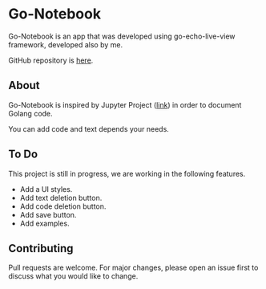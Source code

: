 
# Go-Notebook

Go-Notebook is an app that was developed using go-echo-live-view framework, developed also by me. 

GitHub repository is [here](https://github.com/arturoeanton/go-echo-live-view).

## About

Go-Notebook is inspired by Jupyter Project ([link](https://github.com/jupyter/notebook)) in order to document Golang code. 

You can add code and text depends your needs. 

## To Do

This project is still in progress, we are working in the following features.
 * Add a UI styles. 
 * Add text deletion button. 
 * Add code deletion button. 
 * Add save button.
 * Add examples. 

## Contributing
Pull requests are welcome. For major changes, please open an issue first to discuss what you would like to change.

